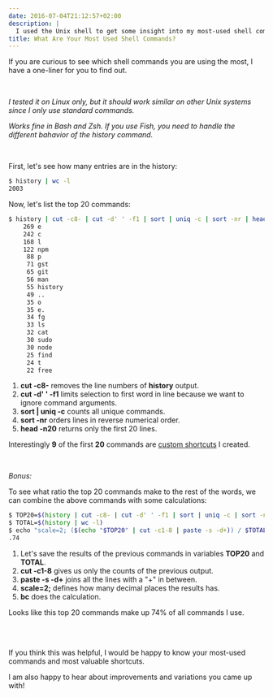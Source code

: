 ```yaml
---
date: 2016-07-04T21:12:57+02:00
description: |
  I used the Unix shell to get some insight into my most-used shell commands.
title: What Are Your Most Used Shell Commands?
---
```


If you are curious to see which shell commands you are using the most,
I have a one-liner for you to find out.

<br>

*I tested it on Linux only, but it should work similar on other Unix systems since I only use standard commands.*

*Works fine in Bash and Zsh. If you use Fish, you need to handle the different bahavior of the history command.*

<br>

First, let's see how many entries are in the history:

``` sh
$ history | wc -l
2003
```

Now, let's list the top 20 commands:

``` sh
$ history | cut -c8- | cut -d' ' -f1 | sort | uniq -c | sort -nr | head -n20
    269 e
    242 c
    168 l
    122 npm
     88 p
     71 gst
     65 git
     56 man
     55 history
     49 ..
     35 o
     35 e.
     34 fg
     33 ls
     32 cat
     30 sudo
     30 node
     25 find
     24 t
     22 free
```

1. **cut -c8-** removes the line numbers of **history** output.
2. **cut -d' ' -f1** limits selection to first word in line because we want to ignore command arguments.
3. **sort | uniq -c**  counts all unique commands.
4. **sort -nr** orders lines in reverse numerical order.
5. **head -n20** returns only the first 20 lines.


Interestingly **9** of the first **20** commands are [custom shortcuts](https://github.com/jorinvo/dotfiles/blob/master/bashrc) I created.

<br>

*Bonus:*

To see what ratio the top 20 commands make to the rest of the words, we can combine the above commands with some calculations:

``` sh
$ TOP20=$(history | cut -c8- | cut -d' ' -f1 | sort | uniq -c | sort -nr | head -n20)
$ TOTAL=$(history | wc -l)
$ echo "scale=2; ($(echo "$TOP20" | cut -c1-8 | paste -s -d+)) / $TOTAL" | bc
.74
```

1. Let's save the results of the previous commands in variables **TOP20** and **TOTAL**.
2. **cut -c1-8** gives us only the counts of the previous output.
3. **paste -s -d+** joins all the lines with a "+" in between.
4. **scale=2;** defines how many decimal places the results has.
5. **bc** does the calculation.

Looks like this top 20 commands make up 74% of all commands I use.

<br>
<br>

If you think this was helpful, I would be happy to know your most-used commands and most valuable shortcuts.

I am also happy to hear about improvements and variations you came up with!

